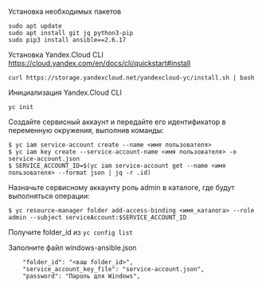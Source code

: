 Установка необходимых пакетов
```
sudo apt update
sudo apt install git jq python3-pip
sudo pip3 install ansible==2.6.17
```

Установка Yandex.Cloud CLI
https://cloud.yandex.com/en/docs/cli/quickstart#install
```
curl https://storage.yandexcloud.net/yandexcloud-yc/install.sh | bash
```
Инициализация Yandex.Cloud CLI
```
yc init
```
Создайте сервисный аккаунт и передайте его идентификатор в переменную окружения, выполнив команды:
```
$ yc iam service-account create --name <имя пользователя>
$ yc iam key create --service-account-name <имя пользователя> -o service-account.json
$ SERVICE_ACCOUNT_ID=$(yc iam service-account get --name <имя пользователя> --format json | jq -r .id)
```
Назначьте сервисному аккаунту роль admin в каталоге, где будут выполняться операции:
```
$ yc resource-manager folder add-access-binding <имя_каталога> --role admin --subject serviceAccount:$SERVICE_ACCOUNT_ID
```

Получите folder_id из `yc config list`

Заполните файл windows-ansible.json
```
    "folder_id": "<ваш folder_id>",
    "service_account_key_file": "service-account.json",
    "password": "Пароль для Windows",
```
